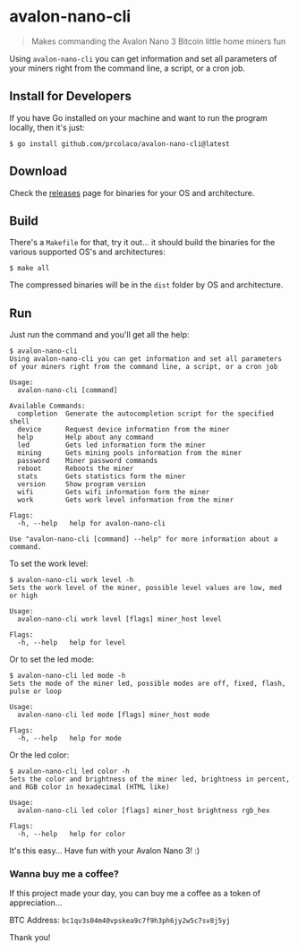 # avalon-nano-cli

> Makes commanding the Avalon Nano 3 Bitcoin little home miners fun

Using `avalon-nano-cli` you can get information and set all parameters of your miners right from the command line, a script, or a cron job.

## Install for Developers

If you have Go installed on your machine and want to run the program locally, then it's just:

```
$ go install github.com/prcolaco/avalon-nano-cli@latest
```

## Download

Check the [releases](releases) page for binaries for your OS and architecture.

## Build

There's a `Makefile` for that, try it out... it should build the binaries for the various supported OS's and architectures:

```
$ make all
```

The compressed binaries will be in the `dist` folder by OS and architecture.

## Run

Just run the command and you'll get all the help:

```
$ avalon-nano-cli
Using avalon-nano-cli you can get information and set all parameters of your miners right from the command line, a script, or a cron job

Usage:
  avalon-nano-cli [command]

Available Commands:
  completion  Generate the autocompletion script for the specified shell
  device      Request device information from the miner
  help        Help about any command
  led         Gets led information form the miner
  mining      Gets mining pools information from the miner
  password    Miner password commands
  reboot      Reboots the miner
  stats       Gets statistics form the miner
  version     Show program version
  wifi        Gets wifi information form the miner
  work        Gets work level information from the miner

Flags:
  -h, --help   help for avalon-nano-cli

Use "avalon-nano-cli [command] --help" for more information about a command.
```

To set the work level:

```
$ avalon-nano-cli work level -h
Sets the work level of the miner, possible level values are low, med or high

Usage:
  avalon-nano-cli work level [flags] miner_host level

Flags:
  -h, --help   help for level
```

Or to set the led mode:

```
$ avalon-nano-cli led mode -h
Sets the mode of the miner led, possible modes are off, fixed, flash, pulse or loop

Usage:
  avalon-nano-cli led mode [flags] miner_host mode

Flags:
  -h, --help   help for mode
```

Or the led color:

```
$ avalon-nano-cli led color -h
Sets the color and brightness of the miner led, brightness in percent, and RGB color in hexadecimal (HTML like)

Usage:
  avalon-nano-cli led color [flags] miner_host brightness rgb_hex

Flags:
  -h, --help   help for color
```

It's this easy... Have fun with your Avalon Nano 3! :)

### Wanna buy me a coffee?

If this project made your day, you can buy me a coffee as a token of appreciation...

BTC Address: `bc1qv3s04m40vpskea9c7f9h3ph6jy2w5c7sv8j5yj`

Thank you!
